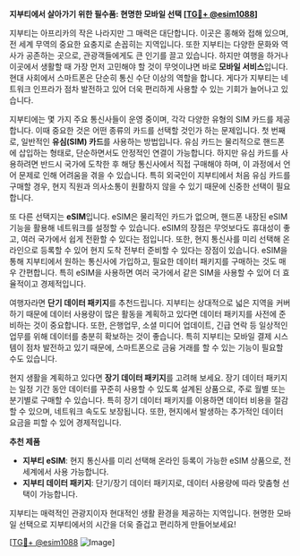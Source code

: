 **지부티에서 살아가기 위한 필수품: 현명한 모바일 선택 [[TG💪+ @esim1088](https://t.me/s/esim1088)]**

지부티는 아프리카의 작은 나라지만 그 매력은 대단합니다. 이곳은 홍해와 접해 있으며, 전 세계 무역의 중요한 요충지로 손꼽히는 지역입니다. 또한 지부티는 다양한 문화와 역사가 공존하는 곳으로, 관광객들에게도 큰 인기를 끌고 있습니다. 하지만 여행을 하거나 이곳에서 생활할 때 가장 먼저 고민해야 할 것이 무엇이냐면 바로 **모바일 서비스**입니다. 현대 사회에서 스마트폰은 단순히 통신 수단 이상의 역할을 합니다. 게다가 지부티는 네트워크 인프라가 점차 발전하고 있어 더욱 편리하게 사용할 수 있는 기회가 늘어나고 있습니다.

지부티에는 몇 가지 주요 통신사들이 운영 중이며, 각각 다양한 유형의 SIM 카드를 제공합니다. 이때 중요한 것은 어떤 종류의 카드를 선택할 것인가 하는 문제입니다. 첫 번째로, 일반적인 **유심(SIM) 카드**를 사용하는 방법입니다. 유심 카드는 물리적으로 핸드폰에 삽입하는 형태로, 단순하면서도 안정적인 연결이 가능합니다. 하지만 유심 카드를 사용하려면 반드시 국가에 도착한 후 해당 통신사에서 직접 구매해야 하며, 이 과정에서 언어 문제로 인해 어려움을 겪을 수 있습니다. 특히 외국인이 지부티에서 처음 유심 카드를 구매할 경우, 현지 직원과 의사소통이 원활하지 않을 수 있기 때문에 신중한 선택이 필요합니다.

또 다른 선택지는 **eSIM**입니다. eSIM은 물리적인 카드가 없으며, 핸드폰 내장된 eSIM 기능을 활용해 네트워크를 설정할 수 있습니다. eSIM의 장점은 무엇보다도 휴대성이 좋고, 여러 국가에서 쉽게 전환할 수 있다는 점입니다. 또한, 현지 통신사를 미리 선택해 온라인으로 등록할 수 있어 현지 도착 전부터 준비할 수 있다는 장점이 있습니다. eSIM을 통해 지부티에서 원하는 통신사에 가입하고, 필요한 데이터 패키지를 구매하는 것도 매우 간편합니다. 특히 eSIM을 사용하면 여러 국가에서 같은 SIM을 사용할 수 있어 더 효율적이고 경제적입니다.

여행자라면 **단기 데이터 패키지**를 추천드립니다. 지부티는 상대적으로 넓은 지역을 커버하기 때문에 데이터 사용량이 많은 활동을 계획하고 있다면 데이터 패키지를 사전에 준비하는 것이 중요합니다. 또한, 은행업무, 소셜 미디어 업데이트, 긴급 연락 등 일상적인 업무를 위해 데이터를 충분히 확보하는 것이 좋습니다. 특히 지부티는 모바일 결제 시스템이 점차 발전하고 있기 때문에, 스마트폰으로 금융 거래를 할 수 있는 기능이 필요할 수도 있습니다.

현지 생활을 계획하고 있다면 **장기 데이터 패키지**를 고려해 보세요. 장기 데이터 패키지는 일정 기간 동안 데이터를 꾸준히 사용할 수 있도록 설계된 상품으로, 주로 월별 또는 분기별로 구매할 수 있습니다. 특히 장기 데이터 패키지를 이용하면 데이터 비용을 절감할 수 있으며, 네트워크 속도도 보장됩니다. 또한, 현지에서 발생하는 추가적인 데이터 요금을 피할 수 있어 경제적입니다.

**추천 제품**  
- **지부티 eSIM**: 현지 통신사를 미리 선택해 온라인 등록이 가능한 eSIM 상품으로, 전세계에서 사용 가능합니다.  
- **지부티 데이터 패키지**: 단기/장기 데이터 패키지로, 데이터 사용량에 따라 맞춤형 선택이 가능합니다.  

지부티는 매력적인 관광지이자 현대적인 생활 환경을 제공하는 지역입니다. 현명한 모바일 선택으로 지부티에서의 시간을 더욱 즐겁고 편리하게 만들어보세요! 

[[TG💪+ @esim1088](https://t.me/s/esim1088) ![Image](https://i.postimg.cc/Y0z9fWf4/image.png)]